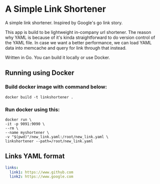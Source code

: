 # A Simple Link Shortener
A simple link shortener. Inspired by Google's go link story.

This app is build to be lightweight in-company url shortener.
The reason why YAML is because of it's kinda straightforward to do version control of the YAML file.
In case we want a better performance, we can load YAML data into memcache and query for link through that instead.

Written in Go. You can build it locally or use Docker.

## Running using Docker
### Build docker image with command below:
```shell
docker build -t linkshortener .
```

### Run docker using this:
```shell
docker run \
-it -p 9091:9090 \
--rm \
--name myshortener \
-v "$(pwd)"/new_link.yaml:/root/new_link.yaml \
linkshortener --path=/root/new_link.yaml
```

## Links YAML format
```yaml
links:
  link1: https://www.github.com
  link2: https://www.google.com
```
